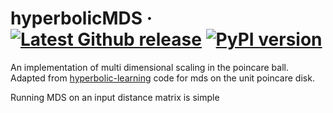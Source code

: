 hyperbolicMDS
&middot;
[![Latest Github release](https://img.shields.io/github/release/enlberman/hyperbolicMDS.svg)](https://github.com/enlberman/hyperbolicMDS/releases/latest)
[![PyPI version](https://img.shields.io/pypi/v/hyperbolicMDS.svg)](https://pypi.python.org/pypi/hyperbolicMDS)
=====

An implementation of multi dimensional scaling in the poincare ball. Adapted from [hyperbolic-learning](https://github.com/drewwilimitis/hyperbolic-learning) code for mds on the unit poincare disk.


Running MDS on an input distance matrix is simple
```c
```
